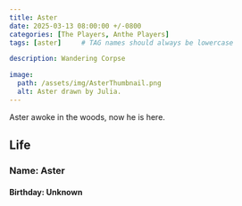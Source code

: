 ```yaml
---
title: Aster
date: 2025-03-13 08:00:00 +/-0800
categories: [The Players, Anthe Players]
tags: [aster]     # TAG names should always be lowercase

description: Wandering Corpse

image:
  path: /assets/img/AsterThumbnail.png
  alt: Aster drawn by Julia. 
---
```


Aster awoke in the woods, now he is here. 

## Life

### Name: Aster

#### Birthday: Unknown
